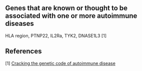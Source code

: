## Genes that are known or thought to be associated with one or more autoimmune diseases

HLA region, PTNP22, IL2Ra, TYK2, DNASE1L3 [1]



## References
[1] [Cracking the genetic code of autoimmune disease](https://www.nature.com/articles/d41586-021-01839-6)
